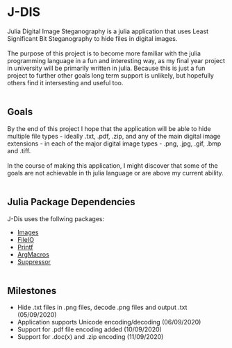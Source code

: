 # J-DIS
Julia Digital Image Steganography is a julia application that uses Least Significant Bit Steganography to hide files in digital images.<br><br>
The purpose of this project is to become more familiar with the julia programming language in a fun and interesting way, as my final year project in university will be primarily written in julia. Because this is just a fun project to further other goals long term support is unlikely, but hopefully others find it intersesting and useful too.<br><br>
## Goals
By the end of this project I hope that the application will be able to hide multiple file types - ideally .txt, .pdf, .zip, and any of the main digital image extensions - in each of the major digital image types - .png, .jpg, .gif, .bmp and .tiff.<br><br>
In the course of making this application, I might discover that some of the goals are not achievable in th julia language or are above my current ability.<br><br>
## Julia Package Dependencies
J-Dis uses the follwing packages:
- [Images](https://juliaimages.org/latest/ "JuliaImages")
- [FileIO](https://github.com/JuliaIO/FileIO.jl "JuliaIO/FileIO")
- [Printf](https://docs.julialang.org/en/v1/stdlib/Printf/ "Printf")
- [ArgMacros](https://github.com/zachmatson/ArgMacros.jl "ArgMacros")
- [Suppressor](https://github.com/JuliaIO/Suppressor.jl "JuliaIO/Suppressor")
<br><br>
## Milestones
- Hide .txt files in .png files, decode .png files and output .txt (05/09/2020)
- Application supports Unicode encoding/decoding (06/09/2020)
- Support for .pdf file encoding added (10/09/2020)
- Support for .doc(x) and .zip encoding (11/09/2020)
